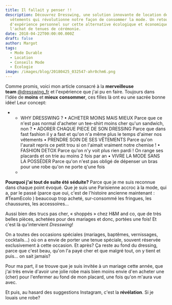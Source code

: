 ```yaml
---
title: Il fallait y penser !!
description: Découvrez Dresswing, une solution innovante de location de
  vêtements qui révolutionne notre façon de consommer la mode. Un retour
  d'expérience personnel sur cette alternative écologique et économique à
  l'achat de tenues de cérémonie.
date: 2018-04-22T00:00:00.000Z
draft: false
author: Margot
tags:
  - Mode Durable
  - Location
  - Conseils Mode
  - Écologie
image: /images/blog/20180425_032547-ahr0chm6.png
---
```

Comme promis, voici mon article consacré à la **merveilleuse team** [@dresswing_fr](https://www.instagram.com/dresswing_fr/) et l'expérience que j'ai pu en faire. Toujours dans l'idée de **moins** et **mieux** **consommer**, ces filles là ont eu une sacrée bonne idée! Leur concept:

* * WHY DRESSWING ?
    • ACHETER MOINS MAIS MIEUX
    Parce que ce n'est pas normal d'acheter un tee-shirt moins cher qu'un sandwich, non ?
    • ADORER CHAQUE PIECE DE SON DRESSING
    Parce que dans fast fashion il y a fast et qu'on n'a même plus le temps d'aimer nos vêtements
    • PRENDRE SOIN DE SES VÊTEMENTS
    Parce qu'on l'aurait repris ce petit trou si on l'aimait vraiment notre chemise !
    • FASHION DETOX
    Parce qu'on n'y voit plus rien pardi ! On range ses placards et on trie au moins 2 fois par an
    • VIVRE LA MODE SANS LA POSSÉDER
    Parce qu'on n'est pas obligé de dépenser un bras pour une robe qu'on ne porte q'une fois[](https://www.instagram.com/explore/tags/fashion/)[](https://www.instagram.com/explore/tags/love/)[](https://www.instagram.com/explore/tags/dresswing/)[](https://www.instagram.com/explore/tags/dressing/)[](https://www.instagram.com/explore/tags/louerlamode/)[](https://www.instagram.com/explore/tags/rentfashion/)[](https://www.instagram.com/explore/tags/sharefashion/)[](https://www.instagram.com/explore/tags/location/)[](https://www.instagram.com/explore/tags/fashiondetox/)[](https://www.instagram.com/explore/tags/moderesponsable/)[](https://www.instagram.com/explore/tags/sustainablefashion/)[](https://www.instagram.com/explore/tags/slowfashion/)[](https://www.instagram.com/explore/tags/livefashion/)
  *

**Pourquoi j'ai tout de suite été séduite?** Parce que je me suis reconnue dans chaque point évoqué. Que je suis une Parisienne accroc à la mode, qui a, par le passé (parce que oui, c'est de l'histoire ancienne maintenant : #TeamEcolo ) beaucoup trop acheté, sur-consommé les fringues, les chaussures, les accessoires…

Aussi bien des trucs pas cher, « shoppés » chez H&M and co, que de très belles pièces, achetées pour des mariages et donc, portées une fois! Et c'est là qu'intervient *Dresswing*!

On a toutes des occasions spéciales (mariages, baptêmes, vernissages, cocktails…) où on a envie de porter une tenue spéciale, souvent réservée exclusivement à cette occasion. Et après? Ça reste au fond du dressing, parce que c'est beau, qu'on l'a payé cher et que malgré tout, on y tient et puis… on sait jamais?

Pour ma part, il se trouve que je suis invitée à un mariage cette année, que j'ai très envie d'avoir une jolie robe mais bien moins envie d'en acheter une (cher) pour l'enfermer au fond de mon placard, une fois qu'on m'aura vue avec.

Et puis, au hasard des suggestions Instagram, c'est la **révélation**. Si je louais une robe?
